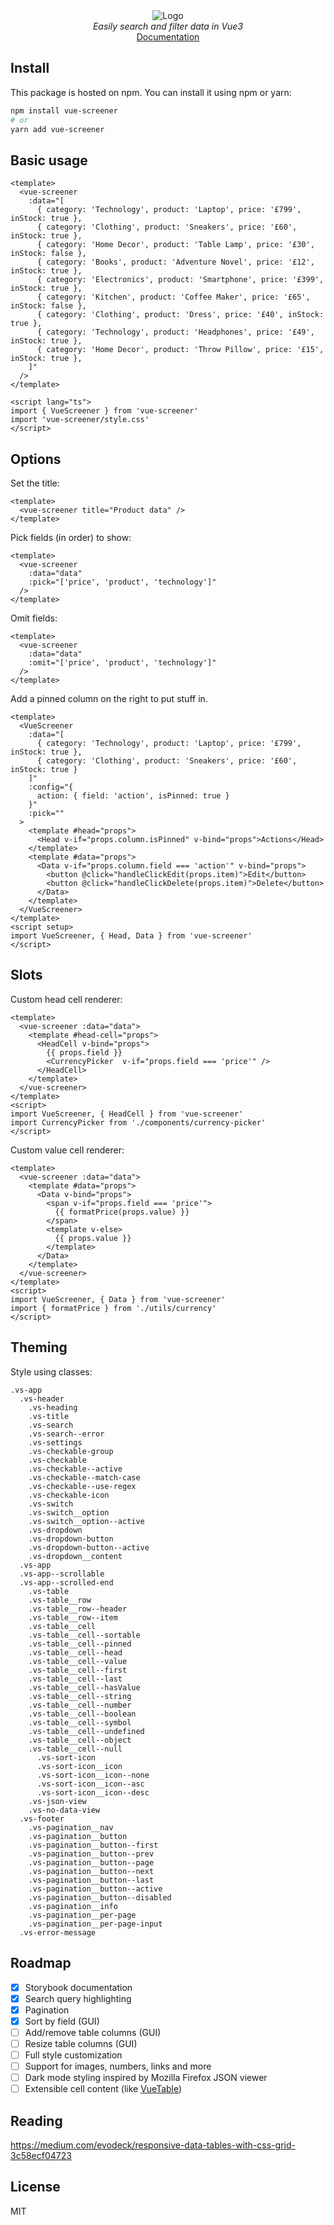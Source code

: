 <div align="center">
  <img src="https://raw.githubusercontent.com/francisashley/vue-screener/main/logo.png" alt="Logo" style="max-width: 400px;">
  <br/>
  <em>Easily search and filter data in Vue3</em>
  <br/>
  <a href="https://francisashley.github.io/vue-screener/">Documentation</a>
</div>

## Install

This package is hosted on npm. You can install it using npm or yarn:

```bash
npm install vue-screener
# or
yarn add vue-screener
```

## Basic usage

```vue
<template>
  <vue-screener
    :data="[
      { category: 'Technology', product: 'Laptop', price: '£799', inStock: true },
      { category: 'Clothing', product: 'Sneakers', price: '£60', inStock: true },
      { category: 'Home Decor', product: 'Table Lamp', price: '£30', inStock: false },
      { category: 'Books', product: 'Adventure Novel', price: '£12', inStock: true },
      { category: 'Electronics', product: 'Smartphone', price: '£399', inStock: true },
      { category: 'Kitchen', product: 'Coffee Maker', price: '£65', inStock: false },
      { category: 'Clothing', product: 'Dress', price: '£40', inStock: true },
      { category: 'Technology', product: 'Headphones', price: '£49', inStock: true },
      { category: 'Home Decor', product: 'Throw Pillow', price: '£15', inStock: true },
    ]"
  />
</template>

<script lang="ts">
import { VueScreener } from 'vue-screener'
import 'vue-screener/style.css'
</script>
```

## Options

Set the title:

```vue
<template>
  <vue-screener title="Product data" />
</template>
```

Pick fields (in order) to show:

```vue
<template>
  <vue-screener
    :data="data"
    :pick="['price', 'product', 'technology']"
  />
</template>
```

Omit fields:

```vue
<template>
  <vue-screener
    :data="data"
    :omit="['price', 'product', 'technology']"
  />
</template>
```

Add a pinned column on the right to put stuff in.

```vue
<template>
  <VueScreener
    :data="[
      { category: 'Technology', product: 'Laptop', price: '£799', inStock: true },
      { category: 'Clothing', product: 'Sneakers', price: '£60', inStock: true }
    ]"
    :config="{
      action: { field: 'action', isPinned: true }
    }"
    :pick=""
  >
    <template #head="props">
      <Head v-if="props.column.isPinned" v-bind="props">Actions</Head>
    </template>
    <template #data="props">
      <Data v-if="props.column.field === 'action'" v-bind="props">
        <button @click="handleClickEdit(props.item)">Edit</button>
        <button @click="handleClickDelete(props.item)">Delete</button>
      </Data>
    </template>
  </VueScreener>
</template>
<script setup>
import VueScreener, { Head, Data } from 'vue-screener'
</script>
```

## Slots

Custom head cell renderer:

```vue
<template>
  <vue-screener :data="data">
    <template #head-cell="props">
      <HeadCell v-bind="props">
        {{ props.field }}
        <CurrencyPicker  v-if="props.field === 'price'" />
      </HeadCell>
    </template>
  </vue-screener>
</template>
<script>
import VueScreener, { HeadCell } from 'vue-screener'
import CurrencyPicker from './components/currency-picker'
</script>
```

Custom value cell renderer:

```vue
<template>
  <vue-screener :data="data">
    <template #data="props">
      <Data v-bind="props">
        <span v-if="props.field === 'price'">
          {{ formatPrice(props.value) }}
        </span>
        <template v-else>
          {{ props.value }}
        </template>
      </Data>
    </template>
  </vue-screener>
</template>
<script>
import VueScreener, { Data } from 'vue-screener'
import { formatPrice } from './utils/currency'
</script>
```

## Theming

Style using classes:

```
.vs-app
  .vs-header 
    .vs-heading
    .vs-title
    .vs-search
    .vs-search--error
    .vs-settings
    .vs-checkable-group
    .vs-checkable
    .vs-checkable--active
    .vs-checkable--match-case
    .vs-checkable--use-regex
    .vs-checkable-icon
    .vs-switch
    .vs-switch__option
    .vs-switch__option--active
    .vs-dropdown
    .vs-dropdown-button
    .vs-dropdown-button--active
    .vs-dropdown__content
  .vs-app
  .vs-app--scrollable
  .vs-app--scrolled-end
    .vs-table
    .vs-table__row
    .vs-table__row--header
    .vs-table__row--item
    .vs-table__cell
    .vs-table__cell--sortable
    .vs-table__cell--pinned
    .vs-table__cell--head
    .vs-table__cell--value
    .vs-table__cell--first
    .vs-table__cell--last
    .vs-table__cell--hasValue
    .vs-table__cell--string
    .vs-table__cell--number
    .vs-table__cell--boolean
    .vs-table__cell--symbol
    .vs-table__cell--undefined
    .vs-table__cell--object
    .vs-table__cell--null
      .vs-sort-icon
      .vs-sort-icon__icon
      .vs-sort-icon__icon--none
      .vs-sort-icon__icon--asc
      .vs-sort-icon__icon--desc
    .vs-json-view
    .vs-no-data-view
  .vs-footer
    .vs-pagination__nav
    .vs-pagination__button
    .vs-pagination__button--first
    .vs-pagination__button--prev
    .vs-pagination__button--page
    .vs-pagination__button--next
    .vs-pagination__button--last
    .vs-pagination__button--active
    .vs-pagination__button--disabled
    .vs-pagination__info
    .vs-pagination__per-page
    .vs-pagination__per-page-input
  .vs-error-message
```

## Roadmap

- [x] Storybook documentation
- [x] Search query highlighting
- [x] Pagination
- [x] Sort by field (GUI)
- [ ] Add/remove table columns (GUI)
- [ ] Resize table columns (GUI)
- [ ] Full style customization
- [ ] Support for images, numbers, links and more
- [ ] Dark mode styling inspired by Mozilla Firefox JSON viewer
- [ ] Extensible cell content (like [VueTable](https://www.vuetable.com/guide/))

## Reading

https://medium.com/evodeck/responsive-data-tables-with-css-grid-3c58ecf04723

## License

MIT
